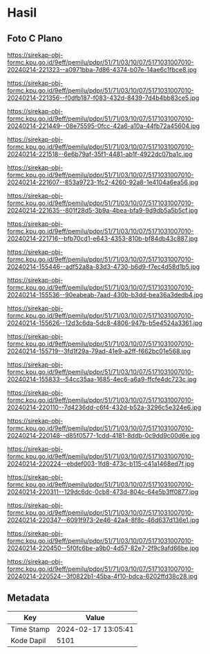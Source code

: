 # Hasil

## Foto C Plano

https://sirekap-obj-formc.kpu.go.id/9eff/pemilu/pdpr/51/71/03/10/07/5171031007010-20240214-221323--a0971bba-7d86-4374-b07e-14ae6c1fbce8.jpg

https://sirekap-obj-formc.kpu.go.id/9eff/pemilu/pdpr/51/71/03/10/07/5171031007010-20240214-221356--f0dfb187-f083-432d-8439-7d4b4bb83ce5.jpg

https://sirekap-obj-formc.kpu.go.id/9eff/pemilu/pdpr/51/71/03/10/07/5171031007010-20240214-221449--08e75595-0fcc-42a6-a10a-44fb72a45604.jpg

https://sirekap-obj-formc.kpu.go.id/9eff/pemilu/pdpr/51/71/03/10/07/5171031007010-20240214-221518--6e6b79af-35f1-4481-ab1f-4922dc07ba1c.jpg

https://sirekap-obj-formc.kpu.go.id/9eff/pemilu/pdpr/51/71/03/10/07/5171031007010-20240214-221607--853a9723-1fc2-4260-92a8-1e4104a6ea56.jpg

https://sirekap-obj-formc.kpu.go.id/9eff/pemilu/pdpr/51/71/03/10/07/5171031007010-20240214-221635--801f28d5-3b9a-4bea-bfa9-9d9db5a5b5cf.jpg

https://sirekap-obj-formc.kpu.go.id/9eff/pemilu/pdpr/51/71/03/10/07/5171031007010-20240214-221716--bfb70cd1-e643-4353-810b-bf84db43c887.jpg

https://sirekap-obj-formc.kpu.go.id/9eff/pemilu/pdpr/51/71/03/10/07/5171031007010-20240214-155446--adf52a8a-83d3-4730-b6d9-f7ec4d58d1b5.jpg

https://sirekap-obj-formc.kpu.go.id/9eff/pemilu/pdpr/51/71/03/10/07/5171031007010-20240214-155536--90eabeab-7aad-430b-b3dd-bea36a3dedb4.jpg

https://sirekap-obj-formc.kpu.go.id/9eff/pemilu/pdpr/51/71/03/10/07/5171031007010-20240214-155626--12d3c6da-5dc8-4806-947b-b5e4524a3361.jpg

https://sirekap-obj-formc.kpu.go.id/9eff/pemilu/pdpr/51/71/03/10/07/5171031007010-20240214-155719--3fd1f29a-79ad-41e9-a2ff-f662bc01e568.jpg

https://sirekap-obj-formc.kpu.go.id/9eff/pemilu/pdpr/51/71/03/10/07/5171031007010-20240214-155833--54cc35aa-1685-4ec6-a6a9-ffcfe4dc723c.jpg

https://sirekap-obj-formc.kpu.go.id/9eff/pemilu/pdpr/51/71/03/10/07/5171031007010-20240214-220110--7d4236dd-c6f4-432d-b52a-3296c5e324e6.jpg

https://sirekap-obj-formc.kpu.go.id/9eff/pemilu/pdpr/51/71/03/10/07/5171031007010-20240214-220148--d85f0577-1cdd-4181-8ddb-0c9dd9c00d6e.jpg

https://sirekap-obj-formc.kpu.go.id/9eff/pemilu/pdpr/51/71/03/10/07/5171031007010-20240214-220224--ebdef003-1fd8-473c-b115-c41a1468ed7f.jpg

https://sirekap-obj-formc.kpu.go.id/9eff/pemilu/pdpr/51/71/03/10/07/5171031007010-20240214-220311--129dc6dc-0cb8-473d-804c-64e5b3ff0877.jpg

https://sirekap-obj-formc.kpu.go.id/9eff/pemilu/pdpr/51/71/03/10/07/5171031007010-20240214-220347--6091f973-2e46-42a4-8f8c-46d637d136e1.jpg

https://sirekap-obj-formc.kpu.go.id/9eff/pemilu/pdpr/51/71/03/10/07/5171031007010-20240214-220450--5f0fc6be-a9b0-4d57-82e7-2f9c9afd66be.jpg

https://sirekap-obj-formc.kpu.go.id/9eff/pemilu/pdpr/51/71/03/10/07/5171031007010-20240214-220524--3f0822b1-45ba-4f10-bdca-6202ffd38c28.jpg


## Metadata

| Key        | Value               |
| ---------- | ------------------- |
| Time Stamp | 2024-02-17 13:05:41 |
| Kode Dapil | 5101                |



